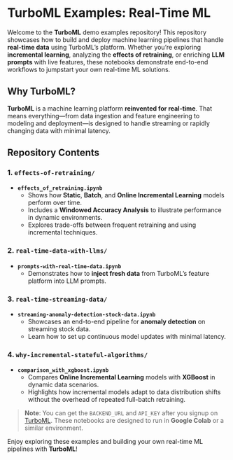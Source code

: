 # TurboML Examples: Real-Time ML

Welcome to the **TurboML** demo examples repository! This repository showcases how to build and deploy machine learning pipelines that handle **real-time data** using TurboML’s platform. Whether you’re exploring **incremental learning**, analyzing the **effects of retraining**, or enriching **LLM prompts** with live features, these notebooks demonstrate end-to-end workflows to jumpstart your own real-time ML solutions.

## Why TurboML?

**TurboML** is a machine learning platform **reinvented for real-time**. That means everything—from data ingestion and feature engineering to modeling and deployment—is designed to handle streaming or rapidly changing data with minimal latency. 

## Repository Contents

### 1. `effects-of-retraining/`
- **`effects_of_retraining.ipynb`**  
  - Shows how **Static**, **Batch**, and **Online Incremental Learning** models perform over time.  
  - Includes a **Windowed Accuracy Analysis** to illustrate performance in dynamic environments.  
  - Explores trade-offs between frequent retraining and using incremental techniques.

### 2. `real-time-data-with-llms/`
- **`prompts-with-real-time-data.ipynb`**  
  - Demonstrates how to **inject fresh data** from TurboML’s feature platform into LLM prompts.

### 3. `real-time-streaming-data/`
- **`streaming-anomaly-detection-stock-data.ipynb`**  
  - Showcases an end-to-end pipeline for **anomaly detection** on streaming stock data.   
  - Learn how to set up continuous model updates with minimal latency.

### 4. `why-incremental-stateful-algorithms/`
- **`comparison_with_xgboost.ipynb`**  
  - Compares **Online Incremental Learning** models with **XGBoost** in dynamic data scenarios.  
  - Highlights how incremental models adapt to data distribution shifts without the overhead of repeated full-batch retraining.

> **Note**: You can get the `BACKEND_URL` and `API_KEY` after you signup on [TurboML](https://turboml.com/). These notebooks are designed to run in **Google Colab** or a similar environment. 

Enjoy exploring these examples and building your own real-time ML pipelines with **TurboML**!  